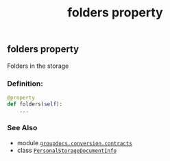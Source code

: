 ﻿---
title: folders property
second_title: GroupDocs.Conversion for Python via .NET API References
description: 
type: docs
weight: 50
url: /python-net/groupdocs.conversion.contracts/personalstoragedocumentinfo/folders/
is_root: false
---

## folders property


Folders in the storage
### Definition:
```python
@property
def folders(self):
    ...
```

### See Also
* module [`groupdocs.conversion.contracts`](../../)
* class [`PersonalStorageDocumentInfo`](/conversion/python-net/groupdocs.conversion.contracts/personalstoragedocumentinfo)

